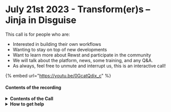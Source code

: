# July 21st 2023 - Transform(er)s – Jinja in Disguise

This call is for people who are:

* Interested in building their own workflows
* Wanting to stay on top of new developments
* Want to learn more about Rewst and participate in the community
* We will talk about the platform, news, some training, and any Q\&A.
* As always, feel free to unmute and interrupt us, this is an interactive call!

{% embed url="https://youtu.be/0GcatQdix_c" %}

#### Contents of the recording

<details>

<summary><strong>Contents of the Call</strong></summary>

In this call, we cover the following:

* 🐔 Aharon kicks off the Open Mic and officially establish time savings as part of the default intro
* 🚀 Nick Provides Dev Updates
* 🏫 Brandon provides Cluck-U Updates
* 🔔 Alden shows an automation that handles ticket notifications
* 📞 Brandon from eTop shows an automation to create call summaries using Azure Cognitive Service
* ⛩️ Tim and Ashley goes over some tips and tricks with Transforms

</details>

<details>

<summary><strong>How to get help</strong></summary>

Resources:

* Getting Started: [https://docs.rewst.help/cluck-university/getting-started](https://docs.rewst.help/cluck-university/getting-started)
* Rewst Foundations Training: [https://docs.rewst.help/cluck-university/rewst-foundations-10x](https://docs.rewst.help/cluck-university/rewst-foundations-10x)
* Chat (Discord): [https://discord.gg/rewst](https://discord.gg/rewst)
  * Private #\{{ msp \}} channel
  * \#the-kewp
* Email to create Tickets: [the\_roc@rewst.io](mailto:the\_roc@rewst.io)

Cluck U Sign-ups:

* All 100 Series Courses are now available: [https://calendly.com/cluck-u/](https://calendly.com/cluck-u/)
* ROC AMA Calls: [https://calendly.com/cluck-u/roc-ama](https://calendly.com/cluck-u/roc-ama)

Feature + Integration Requests: [https://rewst.canny.io](https://rewst.canny.io)

</details>
